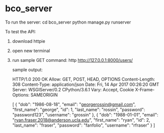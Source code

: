 # bco_server

To run the server:
cd bco_server
python manage.py runserver

To test the API:
1) download httpie
2) open new terminal
3) run sample GET command: http http://127.0.0.1:8000/users/
   
   sample output:
   
    HTTP/1.0 200 OK
    Allow: GET, POST, HEAD, OPTIONS
    Content-Length: 308
    Content-Type: application/json
    Date: Fri, 14 Apr 2017 00:26:20 GMT
    Server: WSGIServer/0.2 CPython/3.6.1
    Vary: Accept, Cookie
    X-Frame-Options: SAMEORIGIN

    [
        {
            "dob": "1986-08-18",
            "email": "georgerossin@gmail.com",
            "first_name": "george",
            "id": 1,
            "last_name": "rossin",
            "password": "password123",
            "username": "grossin"
        },
        {
            "dob": "1988-01-01",
            "email": "ryan.fraser.2018@anderson.ucla.edu",
            "first_name": "ryan",
            "id": 2,
            "last_name": "fraser",
            "password": "fanfolio",
            "username": "rfraser"
        }
    ]
